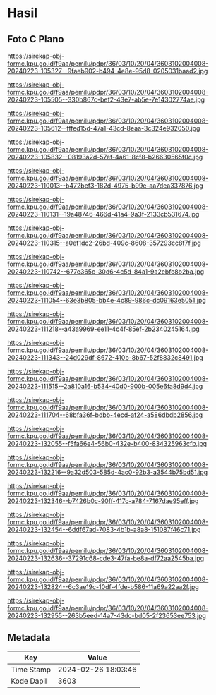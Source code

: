 # Hasil

## Foto C Plano

https://sirekap-obj-formc.kpu.go.id/f9aa/pemilu/pdpr/36/03/10/20/04/3603102004008-20240223-105327--9faeb902-b494-4e8e-95d8-0205031baad2.jpg

https://sirekap-obj-formc.kpu.go.id/f9aa/pemilu/pdpr/36/03/10/20/04/3603102004008-20240223-105505--330b867c-bef2-43e7-ab5e-7e14302774ae.jpg

https://sirekap-obj-formc.kpu.go.id/f9aa/pemilu/pdpr/36/03/10/20/04/3603102004008-20240223-105612--fffed15d-47a1-43cd-8eaa-3c324e932050.jpg

https://sirekap-obj-formc.kpu.go.id/f9aa/pemilu/pdpr/36/03/10/20/04/3603102004008-20240223-105832--08193a2d-57ef-4a61-8cf8-b26630565f0c.jpg

https://sirekap-obj-formc.kpu.go.id/f9aa/pemilu/pdpr/36/03/10/20/04/3603102004008-20240223-110013--b472bef3-182d-4975-b99e-aa7dea337876.jpg

https://sirekap-obj-formc.kpu.go.id/f9aa/pemilu/pdpr/36/03/10/20/04/3603102004008-20240223-110131--19a48746-466d-41a4-9a3f-2133cb531674.jpg

https://sirekap-obj-formc.kpu.go.id/f9aa/pemilu/pdpr/36/03/10/20/04/3603102004008-20240223-110315--a0ef1dc2-26bd-409c-8608-357293cc8f7f.jpg

https://sirekap-obj-formc.kpu.go.id/f9aa/pemilu/pdpr/36/03/10/20/04/3603102004008-20240223-110742--677e365c-30d6-4c5d-84a1-9a2ebfc8b2ba.jpg

https://sirekap-obj-formc.kpu.go.id/f9aa/pemilu/pdpr/36/03/10/20/04/3603102004008-20240223-111054--63e3b805-bb4e-4c89-986c-dc09163e5051.jpg

https://sirekap-obj-formc.kpu.go.id/f9aa/pemilu/pdpr/36/03/10/20/04/3603102004008-20240223-111218--a43a9969-ee11-4c4f-85ef-2b2340245164.jpg

https://sirekap-obj-formc.kpu.go.id/f9aa/pemilu/pdpr/36/03/10/20/04/3603102004008-20240223-111343--24d029df-8672-410b-8b67-52f8832c8491.jpg

https://sirekap-obj-formc.kpu.go.id/f9aa/pemilu/pdpr/36/03/10/20/04/3603102004008-20240223-111515--2a810a16-b534-40d0-900b-005e6fa8d9d4.jpg

https://sirekap-obj-formc.kpu.go.id/f9aa/pemilu/pdpr/36/03/10/20/04/3603102004008-20240223-111704--68bfa36f-bdbb-4ecd-af24-a586dbdb2856.jpg

https://sirekap-obj-formc.kpu.go.id/f9aa/pemilu/pdpr/36/03/10/20/04/3603102004008-20240223-132055--f5fa66e4-56b0-432e-b400-834325963cfb.jpg

https://sirekap-obj-formc.kpu.go.id/f9aa/pemilu/pdpr/36/03/10/20/04/3603102004008-20240223-132216--9a32d503-585d-4ac0-92b3-a3544b75bd51.jpg

https://sirekap-obj-formc.kpu.go.id/f9aa/pemilu/pdpr/36/03/10/20/04/3603102004008-20240223-132346--b7426b0c-90ff-417c-a784-7167dae95eff.jpg

https://sirekap-obj-formc.kpu.go.id/f9aa/pemilu/pdpr/36/03/10/20/04/3603102004008-20240223-132454--6ddf67ad-7083-4b1b-a8a8-151087f46c71.jpg

https://sirekap-obj-formc.kpu.go.id/f9aa/pemilu/pdpr/36/03/10/20/04/3603102004008-20240223-132636--37291c68-cde3-47fa-be8a-df72aa2545ba.jpg

https://sirekap-obj-formc.kpu.go.id/f9aa/pemilu/pdpr/36/03/10/20/04/3603102004008-20240223-132824--6c3ae19c-10df-4fde-b586-11a69a22aa2f.jpg

https://sirekap-obj-formc.kpu.go.id/f9aa/pemilu/pdpr/36/03/10/20/04/3603102004008-20240223-132955--263b5eed-14a7-43dc-bd05-2f23653ee753.jpg


## Metadata

| Key        | Value               |
| ---------- | ------------------- |
| Time Stamp | 2024-02-26 18:03:46 |
| Kode Dapil | 3603                |



